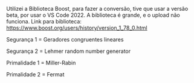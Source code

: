 Utilizei a Biblioteca Boost, para fazer a conversão, tive que usar a versão beta, por usar o VS Code 2022.
A biblioteca é grande, e o upload não funciona.
Link para biblioteca: https://www.boost.org/users/history/version_1_78_0.html


Segurança 1 = Geradores congruentes lineares

Segurança 2 = Lehmer random number generator

Primalidade 1 = Miller-Rabin

Primalidade 2 = Fermat
